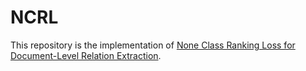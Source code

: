 
# NCRL

This repository is the implementation of [None Class Ranking Loss for Document-Level Relation Extraction](https://anonymous.4open.science/r/NCRL4Review).

